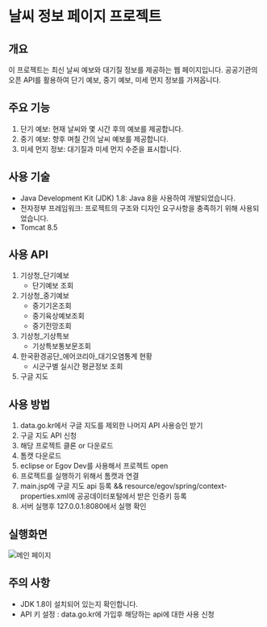 # 날씨 정보 페이지 프로젝트
## 개요
이 프로젝트는 최신 날씨 예보와 대기질 정보를 제공하는 웹 페이지입니다. 공공기관의 오픈 API를 활용하여 단기 예보, 중기 예보, 미세 먼지 정보를 가져옵니다.
<br/>
## 주요 기능
1. 단기 예보: 현재 날씨와 몇 시간 후의 예보를 제공합니다.
2. 중기 예보: 향후 며칠 간의 날씨 예보를 제공합니다.
3. 미세 먼지 정보: 대기질과 미세 먼지 수준을 표시합니다.
## 사용 기술
- Java Development Kit (JDK) 1.8: Java 8을 사용하여 개발되었습니다.
- 전자정부 프레임워크: 프로젝트의 구조와 디자인 요구사항을 충족하기 위해 사용되었습니다.
- Tomcat 8.5
## 사용 API
1. 기상청_단기예보
   - 단기예보 조회
2. 기상청_중기예보
   - 중기기온조회
   - 중기육상예보조회
   - 중기전망조회
3. 기상청_기상특보
   - 기상특보통보문조회
4. 한국환경공단_에어코리아_대기오염통계 현황
   - 시군구별 실시간 평균정보 조회
5. 구글 지도

## 사용 방법
1. data.go.kr에서 구글 지도를 제외한 나머지 API 사용승인 받기
2. 구글 지도 API 신청
3. 해당 프로젝트 클론 or 다운로드
4. 톰캣 다운로드
5. eclipse or Egov Dev를 사용해서 프로젝트 open
6. 프로젝트를 실행하기 위해서 톰캣과 연결
7. main.jsp에 구글 지도 api 등록 
  && resource/egov/spring/context-properties.xml에 공공데이터포털에서 받은 인증키 등록
8. 서버 실행후 127.0.0.1:8080에서 실행 확인

## 실행화면
![메인 페이지](https://github.com/WhiteKIM/weather_info/assets/12975617/1ed8b039-a859-41fe-ac9d-1d5df8261af9)

## 주의 사항
- JDK 1.8이 설치되어 있는지 확인합니다.
- API 키 설정
  : data.go.kr에 가입후 해당하는 api에 대한 사용 신청
